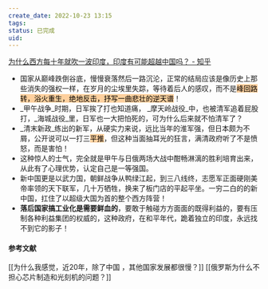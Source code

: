 ```yaml
---
create_date: 2022-10-23 13:15 
tags: 
status: 已完成 
uid: 
---
```


[为什么西方每十年就吹一波印度，印度有可能超越中国吗？ - 知乎](https://www.zhihu.com/question/266637818/answer/313913331)

- 国家从巅峰跌倒谷底，慢慢衰落然后一路沉沦，正常的结局应该是像历史上那些消失的强权一样，在岁月的尘埃里失踪，等待着后人的感叹，而不是<mark style="background: #FFB86CA6;">峰回路转，浴火重生，绝地反击，抒写一曲悲壮的逆天谱</mark>！
- _甲午战争_时期，日军挨了打也知道痛， _摩天岭战役_中，也被清军追着屁股打，_海城战役_里，日军也一大把怕死的，可为什么后来就不怕清军了？
- _清末新政_练出的新军，从硬实力来说，远比当年的淮军强，但日本颇为不屑，公开说可以一打三<mark style="background: #FFB86CA6;">平推</mark>，但这种当面抽耳光的狂言，满清政府听了不是愤怒，而是害怕！
- 这种惊人的士气，完全就是甲午与日俄两场大战中酣畅淋漓的胜利培育出来，从此有了心理优势，认定自己是一等强国。
- 新中国更是以武力国，朝鲜战争从鸭绿江起，到三八线终，志愿军正面硬刚美帝率领的天下联军，几十万牺牲，换来了板门店的平起平坐。一穷二白的的新中国，扛住了以超级大国为首的整个西方阵营！
- **落后国家搞工业化是需要鲜血的**，要敢于触碰方方面面的既得利益的，要有压制各种利益集团的权威的，这种政府，在和平年代，跪着独立的印度，永远找不到它的影子！
#### 参考文献
[[为什么我感觉，近20年，除了中国 ，其他国家发展都很慢？]]
[[俄罗斯为什么不担心芯片制造和光刻机的问题？]]